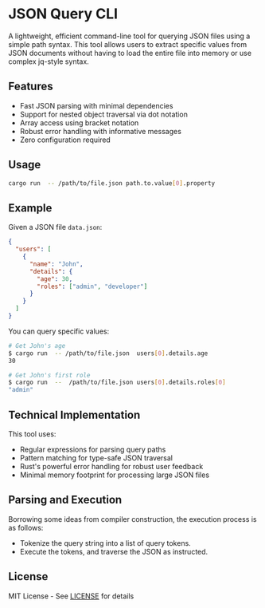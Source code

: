 # JSON Query CLI

A lightweight, efficient command-line tool for querying JSON files using a simple path syntax. This tool allows users to extract specific values from JSON documents without having to load the entire file into memory or use complex jq-style syntax.

## Features

- Fast JSON parsing with minimal dependencies
- Support for nested object traversal via dot notation
- Array access using bracket notation
- Robust error handling with informative messages
- Zero configuration required

## Usage

```bash
cargo run  -- /path/to/file.json path.to.value[0].property
```

## Example

Given a JSON file `data.json`:

```json
{
  "users": [
    {
      "name": "John",
      "details": {
        "age": 30,
        "roles": ["admin", "developer"]
      }
    }
  ]
}
```

You can query specific values:

```bash
# Get John's age
$ cargo run  -- /path/to/file.json  users[0].details.age
30

# Get John's first role
$ cargo run  --  /path/to/file.json users[0].details.roles[0]
"admin"
```

## Technical Implementation

This tool uses:
- Regular expressions for parsing query paths
- Pattern matching for type-safe JSON traversal
- Rust's powerful error handling for robust user feedback
- Minimal memory footprint for processing large JSON files

## Parsing and Execution

Borrowing some ideas from compiler construction, the execution process is as follows:
- Tokenize the query string into a list of query tokens.
- Execute the tokens, and traverse the JSON as instructed.
  
## License

MIT License - See [LICENSE](LICENSE) for details
